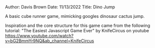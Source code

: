 Author: Davis Brown	
Date:	11/13/2022
Title: Dino Jump

A basic cube runner game, mimicking googles dinosaur cactus jump.

Inspiration and the core structure for this game came from the following tutorial: 
	"The Easiest Javascript Game Ever" by KnifeCircus on youtube
	https://www.youtube.com/watch?v=bG2BmmYr9NQ&ab_channel=KnifeCircus
